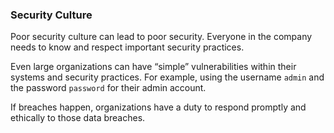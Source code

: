 ### Security Culture

Poor security culture can lead to poor security. Everyone in the company needs to know and respect important security practices.

Even large organizations can have “simple” vulnerabilities within their systems and security practices. For example, using the username `admin` and the password `password` for their admin account.

If breaches happen, organizations have a duty to respond promptly and ethically to those data breaches.
